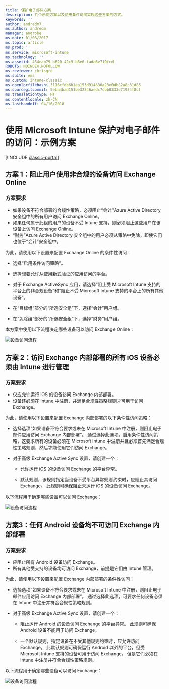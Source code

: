 ```yaml
---
title: 保护电子邮件方案
description: 几个示例方案以及使用条件访问实现这些方案的方式。
keywords: ''
author: andredm7
ms.author: andredm
manager: angrobe
ms.date: 01/03/2017
ms.topic: article
ms.prod: ''
ms.service: microsoft-intune
ms.technology: ''
ms.assetid: 454eab79-b620-42c9-b8e6-fada6e719fcd
ROBOTS: NOINDEX,NOFOLLOW
ms.reviewer: chrisgre
ms.suite: ems
ms.custom: intune-classic
ms.openlocfilehash: 3116cfdb6b1ea153d914630a23e0db82a8c31d85
ms.sourcegitcommit: 5eba4bad151be32346aedc7cbb0333d71934f8cf
ms.translationtype: HT
ms.contentlocale: zh-CN
ms.lasthandoff: 04/16/2018
---
```

# <a name="protect-access-to-email-with-microsoft-intune-example-scenarios"></a>使用 Microsoft Intune 保护对电子邮件的访问：示例方案

[!INCLUDE [classic-portal](../includes/classic-portal.md)]

## <a name="scenario-1-block-users-from-using-noncompliant-devices-to-access-exchange-online"></a>方案 1：阻止用户使用非合规的设备访问 Exchange Online
### <a name="scenario-requirements"></a>方案要求
- 如果设备不符合部署的合规性策略，必须阻止“会计”Azure Active Directory 安全组中的所有用户访问 Exchange Online。
- 如果任何属于此组的用户的设备不受 Intune 支持，则必须阻止这些用户在该设备上访问 Exchange Online。
- “财务”Azure Active Directory 安全组中的用户必须从策略中免除，即使它们也位于“会计”安全组中。

为此，请使用以下设置来配置 Exchange Online 的条件性访问：

- 选择“启用条件访问策略”。

- 选择想要允许从使用新式验证的应用访问的平台。
- 对于 Exchange ActiveSync 应用，请选择“阻止受 Microsoft Intune 支持的平台上的非合规设备”和“阻止不受 Microsoft Intune 支持的平台上的所有其他设备”。
-   在“目标组”部分的“所选安全组”下，选择“会计”用户组。

-   在“免除组”部分的“所选安全组”下，选择“财务”用户组。


本方案中使用以下流程决定哪些设备可以访问 Exchange Online：

![设备访问流程](./media/ConditionalAccess8-5.png)

## <a name="scenario-2-all-ios-devices-that-access-exchange-on-premises-must-be-managed-by-intune"></a>方案 2：访问 Exchange 内部部署的所有 iOS 设备必须由 Intune 进行管理
### <a name="scenario-requirements"></a>方案要求
- 仅应允许运行 iOS 的设备访问 Exchange 内部部署。
- 设备还必须在 Intune 中注册，并满足合规性策略规则才可用于访问 Exchange。

为此，请使用以下设置来配置 Exchange 内部部署的以下条件性访问策略：

- 选择选项“如果设备不符合要求或未在 Microsoft Intune 中注册，则阻止电子邮件应用访问 Exchange 内部部署”。 通过选择此选项，启用条件性访问策略，这要求所有的设备必须在 Microsoft Intune 中注册并且必须首先满足合规性策略规则，然后才能使用它们访问 Exchange。

- 对于高级 Exchange Active Sync 设置，请创建一个：

  -   允许运行 iOS 的设备访问 Exchange 的平台异常。   

  -   默认规则，该规则指定当设备不受平台异常规则约束时，应阻止其访问 Exchange。 此规则可确保阻止未运行 iOS 的设备访问 Exchange。

以下流程用于确定哪些设备可以访问 Exchange：

![设备访问流程](./media/ConditionalAccess8-3.png)

## <a name="scenario-3-no-android-devices-can-access-exchange-on-premises"></a>方案3：任何 Android 设备均不可访问 Exchange 内部部署
### <a name="scenario-requirements"></a>方案要求
- 应阻止所有 Android 设备访问 Exchange。
- 所有其他受支持的设备均可访问 Exchange，前提是它们由 Intune 管理。

为此，请使用以下设置来配置 Exchange 内部部署的条件性访问：

-   选择选项“如果设备不符合要求或未在 Microsoft Intune 中注册，则阻止电子邮件应用访问 Exchange 内部部署”。 通过选择此选项，可要求任何设备必须在 Intune 中注册并符合合规性策略规则。

- 对于高级 Exchange Active Sync 设置，请创建一个：
  -   阻止运行 Android 的设备访问 Exchange 的平台异常。 此规则可确保 Android 设备不能用于访问 Exchange。

  -   一个默认规则，指定设备在不受其他规则约束时，应允许访问 Exchange。 此默认规则可确保运行 Android 以外的平台，但受 Microsoft Intune 支持的设备可用于访问 Exchange。 但是它们必须在 Intune 中注册并符合合规性策略规则。

以下流程用于确定哪些设备可以访问 Exchange：

![设备访问流程](./media/ConditionalAccess8-4.png)
